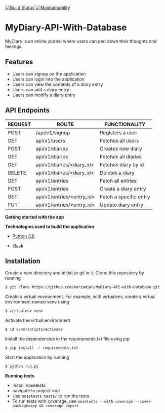[![Build Status](https://travis-ci.org/mariamiah/MyDiary-API-with-Database.svg?branch=develop)](https://travis-ci.org/mariamiah/MyDiary-API-with-Database)
[![Maintainability](https://api.codeclimate.com/v1/badges/8769914c94dcd4499614/maintainability)](https://codeclimate.com/github/mariamiah/MyDiary-API-with-Database/maintainability)
# MyDiary-API-With-Database
MyDiary is an online journal where users can pen down their thoughts and feelings.

## Features 
- Users can signup on the application
- Users can login into the application
- Users can view the contents of a diary entry
- Users can add a diary entry
- Users can modify a diary entry

## API Endpoints
| REQUEST | ROUTE | FUNCTIONALITY |
| ------- | ----- | ------------- |
| POST | /api/v1/signup | Registers a user |
| GET | api/v1/users | Fetches all users |
| POST | api/v1/diaries | Creates new diary |
| GET | api/v1/diaries | Fetches all diaries |
| GET | api/v1/diaries/&lt;diary_id&gt; | Fetches diary by id |
| DELETE | api/v1/diaries/&lt;diary_id&gt; | Deletes a diary |
| GET | api/v1/entries | Fetch all entries |
| POST | api/v1/entries | Create a diary entry |
| GET | api/v1/entries/&lt;entry_id&gt; | Fetch a specific entry  |
| PUT | api/v1/entries/&lt;entry_id&gt; | Update diary entry |

    
**Getting started with the app**

**Technologies used to build the application**

* [Python 3.6](https://docs.python.org/3/)

* [Flask](http://flask.pocoo.org/)


## Installation

Create a new directory and initialize git in it. Clone this repository by running
```sh
$ git clone https://github.com/mariamiah/MyDiary-API-with-Database.git
```
Create a virtual environment. For example, with virtualenv, create a virtual environment named venv using
```sh
$ virtualenv venv
```
Activate the virtual environment
```sh
$ cd venv/scripts/activate
```
Install the dependencies in the requirements.txt file using pip
```sh
$ pip install -r requirements.txt
```

Start the application by running
```sh
$ python run.py
```

**Running tests**

* Install nosetests 
* navigate to project root
* Use `nosetests tests/` to run the tests
* To run tests with coverage, use `nosetests --with-coverage --cover-package=app && coverage report`



